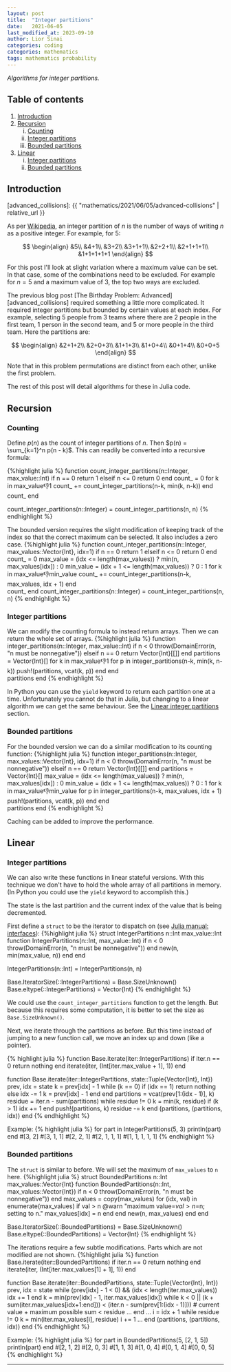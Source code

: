 ```yaml
---
layout: post
title:  "Integer partitions"
date:   2021-06-05
last_modified_at: 2023-09-10
author: Lior Sinai
categories: coding
categories: mathematics
tags: mathematics probability
---
```


_Algorithms for integer partitions._ 

<script src="https://cdn.plot.ly/plotly-2.25.2.min.js" charset="utf-8"></script>

## Table of contents

<ol>
    <li><a href="#introduction">Introduction</a></li>
    <li><a href="#recursion">Recursion</a>
        <ol type="i">
            <li><a href="#counting">Counting</a></li>
            <li><a href="#integer-partitions-recursion">Integer partitions</a></li>
            <li><a href="#bounded-partitions-recursion">Bounded partitions</a></li>
        </ol>
    </li>
    <li><a href="#linear">Linear</a>
        <ol type="i">
            <li><a href="#integer-partitions-linear">Integer partitions</a></li>
            <li><a href="#bounded-partitions-linear">Bounded partitions</a></li>
        </ol>
    </li>
</ol>

## Introduction

[wiki_partitions]: https://en.wikipedia.org/wiki/Partition_(number_theory)
[advanced_collisions]: {{ "mathematics/2021/06/05/advanced-collisions" | relative_url }}

As per [Wikipedia][wiki_partitions], an integer partition of $n$ is the number of ways of writing $n$ as a positive integer.
For example, for 5:

$$
\begin{align}
    &5\\
    &4+1\\
    &3+2\\
    &3+1+1\\
    &2+2+1\\
    &2+1+1+1\\
    &1+1+1+1+1
\end{align}
$$


For this post I'll look at slight variation where a maximum value can be set.
In that case, some of the combinations need to be excluded.
For example for $n=5$ and a maximum value of $3$, the top two ways are excluded.

The previous blog post [The Birthday Problem: Advanced][advanced_collisions] required something a little more complicated.
It required integer partitions but bounded by certain values at each index.
For example, selecting 5 people from 3 teams where there are 2 people in the first team, 1 person in the second team, and 5 or more people in the third team. Here the partitions are:

$$
\begin{align}
    &2+1+2\\
    &2+0+3\\
    &1+1+3\\
    &1+0+4\\
    &0+1+4\\
    &0+0+5
\end{align}
$$

Note that in this problem permutations are distinct from each other, unlike the first problem.

The rest of this post will detail algorithms for these in Julia code.

## Recursion

### Counting

Define $p(n)$ as the count of integer partitions of $n$. Then $p(n) = \sum_{k=1}^n p(n - k)$. 
This can readily be converted into a recursive formula:

{%highlight julia %}
function count_integer_partitions(n::Integer, max_value::Int)
    if n == 0
        return 1
    elseif n <= 0
        return 0
    end
    count_ = 0
    for k in max_value:-1:1
        count_ += count_integer_partitions(n-k, min(k, n-k))
    end        
    count_
end

count_integer_partitions(n::Integer) = count_integer_partitions(n, n)
{% endhighlight %}

The bounded version requires the slight modification of keeping track of the index so that the correct maximum can be selected.
It also includes a zero case.
{%highlight julia %}
function count_integer_partitions(n::Integer, max_values::Vector{Int}, idx=1)
    if n == 0
        return 1
    elseif n <= 0
        return 0
    end
    count_ = 0
    max_value = (idx <= length(max_values)) ? min(n, max_values[idx]) : 0
    min_value = (idx + 1 <= length(max_values)) ? 0 : 1
    for k in max_value:-1:min_value
        count_ += count_integer_partitions(n-k, max_values, idx + 1)
    end    
    count_
end
count_integer_partitions(n::Integer) = count_integer_partitions(n, n)
{% endhighlight %}

<h3 id="integer-partitions-recursion"> Integer partitions </h3>

We can modify the counting formula to instead return arrays.
Then we can return the whole set of arrays.
{%highlight julia %}
function integer_partitions(n::Integer, max_value::Int)
    if n < 0
        throw(DomainError(n, "n must be nonnegative"))
    elseif n == 0
        return Vector{Int}[[]]
    end
    partitions = Vector{Int}[]
    for k in max_value:-1:1
        for p in integer_partitions(n-k, min(k, n-k))
            push!(partitions, vcat(k, p))
        end
    end        
    partitions
end
{% endhighlight %}

In Python you can use the `yield` keyword to return each partition one at a time.
Unfortunately you cannot do that in Julia, but changing to a linear algorithm we can get the same behaviour. 
See the [Linear integer partitions](#integer-partitions-linear) section.

<h3 id="bounded-partitions-recursion"> Bounded partitions </h3>

For the bounded version we can do a similar modification to its counting function:
{%highlight julia %}
function integer_partitions(n::Integer, max_values::Vector{Int}, idx=1)
    if n < 0
        throw(DomainError(n, "n must be nonnegative"))
    elseif n == 0 
        return Vector{Int}[[]]
    end
    partitions = Vector{Int}[]
    max_value = (idx <= length(max_values)) ? min(n, max_values[idx]) : 0
    min_value = (idx + 1 <= length(max_values)) ? 0 : 1
    for k in max_value:-1:min_value
        for p in integer_partitions(n-k, max_values, idx + 1)
            push!(partitions, vcat(k, p))
        end
    end    
    partitions
end
{% endhighlight %}

Caching can be added to improve the performance. 

## Linear
<h3 id="integer-partitions-linear"> Integer partitions </h3>

We can also write these functions in linear stateful versions. 
With this technique we don't have to hold the whole array of all partitions in memory.
(In Python you could use the `yield` keyword to accomplish this.)

The state is the last partition and the current index of the value that is being decremented.

First define a `struct` to be the iterator to dispatch on (see [Julia manual: interfaces](https://docs.julialang.org/en/v1/manual/interfaces/)):
{%highlight julia %}
struct IntegerPartitions
    n::Int
    max_value::Int
    function IntegerPartitions(n::Int, max_value::Int)
        if n < 0
            throw(DomainError(n, "n must be nonnegative"))
        end
        new(n, min(max_value, n))
    end
end

IntegerPartitions(n::Int) = IntegerPartitions(n, n)

Base.IteratorSize(::IntegerPartitions) = Base.SizeUnknown()
Base.eltype(::IntegerPartitions) = Vector{Int}
{% endhighlight %}

We could use the `count_integer_partitions` function to get the length.
But because this requires some computation, it is better to set the size as `Base.SizeUnknown()`.

Next, we iterate through the partitions as before.
But this time instead of jumping to a new function call, we move an index up and down (like a pointer).

{% highlight julia %}
function Base.iterate(iter::IntegerPartitions) 
    if iter.n == 0
        return nothing
    end
    iterate(iter, (Int[iter.max_value + 1], 1))
end

function Base.iterate(iter::IntegerPartitions, state::Tuple{Vector{Int}, Int}) 
    prev, idx = state
    k = prev[idx] - 1
    while (k == 0)
        if (idx == 1)
            return nothing
        else
            idx -= 1
            k = prev[idx] - 1
        end
    end
    partitions = vcat(prev[1:(idx - 1)], k)
    residue = iter.n - sum(partitions)
    while residue != 0
        k = min(k, residue)
        if (k > 1)
            idx += 1
        end
        push!(partitions, k)
        residue -= k
    end
    (partitions, (partitions, idx))
end
{% endhighlight %}

Example:
{% highlight julia %}
for part in IntegerPartitions(5, 3)
    println(part)
end
#[3, 2]
#[3, 1, 1]
#[2, 2, 1]
#[2, 1, 1, 1]
#[1, 1, 1, 1, 1]
{% endhighlight %}

<h3 id="bounded-partitions-linear"> Bounded partitions </h3>

The `struct` is similar to before.
We will set the maximum of `max_values` to `n` here.
{%highlight julia %}
struct BoundedPartitions
    n::Int
    max_values::Vector{Int}
    function BoundedPartitions(n::Int, max_values::Vector{Int})
        if n < 0
            throw(DomainError(n, "n must be nonnegative"))
        end
        max_values = copy(max_values)
        for (idx, val) in enumerate(max_values)
            if val > n
                @warn "maximum value=$val > n=$n; setting to n."
                max_values[idx] = n
            end
        end
        new(n, max_values)
    end
end

Base.IteratorSize(::BoundedPartitions) = Base.SizeUnknown()
Base.eltype(::BoundedPartitions) = Vector{Int}
{% endhighlight %}

The iterations require a few subtle modifications.
Parts which are not modified are not shown.
{%highlight julia %}
function Base.iterate(iter::BoundedPartitions) 
    if iter.n == 0
        return nothing
    end
    iterate(iter, (Int[iter.max_values[1] + 1], 1))
end

function Base.iterate(iter::BoundedPartitions, state::Tuple{Vector{Int}, Int}) 
    prev, idx = state
    while (prev[idx] - 1 < 0) && (idx < length(iter.max_values))
        idx += 1
    end
    k = min(prev[idx] - 1, iter.max_values[idx])
    while k < 0 || 
        (k + sum(iter.max_values[idx+1:end])) < (iter.n - sum(prev[1:(idx - 1)]))
        # current value + maximum possible sum < residue
        ...
    end
    ...
    i = idx + 1
    while residue != 0
        k = min(iter.max_values[i], residue)
        i += 1
        ...
    end
    (partitions, (partitions, idx))
end
{% endhighlight %}

Example:
{% highlight julia %}
for part in BoundedPartitions(5, [2, 1, 5])
    println(part)
end
#[2, 1, 2]
#[2, 0, 3]
#[1, 1, 3]
#[1, 0, 4]
#[0, 1, 4]
#[0, 0, 5]
{% endhighlight %}


---
